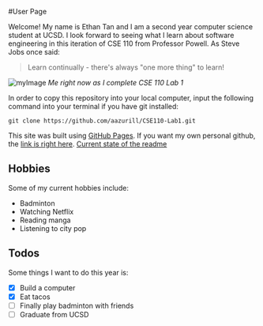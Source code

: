 #User Page

Welcome! My name is Ethan Tan and I am a second year computer science student at UCSD. I look forward to seeing what I learn about software engineering in this iteration of CSE 110 from Professor Powell. As Steve Jobs once said:
> Learn continually - there's always "one more thing" to learn!

![myImage](https://media.giphy.com/media/VbnUQpnihPSIgIXuZv/giphy.gif)
*Me right now as I complete CSE 110 Lab 1*

In order to copy this repository into your local computer, input the following command into your terminal if you have git installed:
```
git clone https://github.com/aazurill/CSE110-Lab1.git
```

This site was built using [GitHub Pages](https://pages.github.com/). 
If you want my own personal github, the [link is right here](https://github.com/aazurill).
[Current state of the readme](./README.md)
## Hobbies
Some of my current hobbies include:
* Badminton 
* Watching Netflix
* Reading manga
* Listening to city pop
## Todos
Some things I want to do this year is:
- [x] Build a computer
- [x] Eat tacos
- [ ] Finally play badminton with friends
- [ ] Graduate from UCSD